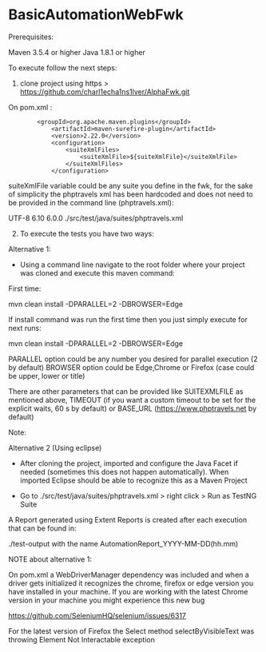 # BasicAutomationWebFwk

Prerequisites:

Maven 3.5.4 or higher
Java 1.8.1 or higher


To execute follow the next steps:

1. clone project using https > https://github.com/charl1echa1ns1lver/AlphaFwk.git

On pom.xml :

			<groupId>org.apache.maven.plugins</groupId>
				<artifactId>maven-surefire-plugin</artifactId>
				<version>2.22.0</version>
				<configuration>
					<suiteXmlFiles>
						<suiteXmlFile>${suiteXmlFile}</suiteXmlFile>
					</suiteXmlFiles>
				</configuration>

suiteXmlFile variable could be any suite you define in the fwk, for the sake of simplicity the phptravels xml has been hardcoded and does not need to be provided in the command line (phptravels.xml):

<properties>
		<project.build.sourceEncoding>UTF-8</project.build.sourceEncoding>
		<testng.version>6.10</testng.version>
		<appium.version>6.0.0</appium.version>
		<suiteXmlFile>./src/test/java/suites/phptravels.xml</suiteXmlFile>
	</properties>

2. To execute the tests you have two ways:

Alternative 1:

- Using a command line navigate to the root folder where your project was cloned and execute this maven command:

First time:

mvn clean install -DPARALLEL=2 -DBROWSER=Edge

If install command was run the first time then you just simply execute for next runs:

mvn clean install -DPARALLEL=2 -DBROWSER=Edge

PARALLEL option could be any number you desired for parallel execution (2 by default)
BROWSER option could be Edge,Chrome or Firefox (case could be upper, lower or title)

There are other parameters that can be provided like SUITEXMLFILE as mentioned above,  TIMEOUT (if you want a custom timeout to be set for the explicit waits, 60 s by default) or BASE_URL (https://www.phptravels.net by default)

Note: 

Alternative 2 (Using eclipse)

- After cloning the project, imported and configure the Java Facet if needed (sometimes this does not happen automatically). When imported Eclipse should be able to recognize this as a Maven Project

- Go to ./src/test/java/suites/phptravels.xml > right click > Run as TestNG Suite

A Report generated using Extent Reports is created after each execution that can be found in:

./test-output with the name AutomationReport_YYYY-MM-DD(hh.mm)

NOTE about alternative 1:

On pom.xml a WebDriverManager dependency was included and when a driver gets initialized it recognizes the chrome, firefox or edge version you have installed in your machine. If you are working with the latest Chrome version in your machine you might experience this new bug

https://github.com/SeleniumHQ/selenium/issues/6317

For the latest version of Firefox the Select method selectByVisibleText was throwing Element Not Interactable exception

